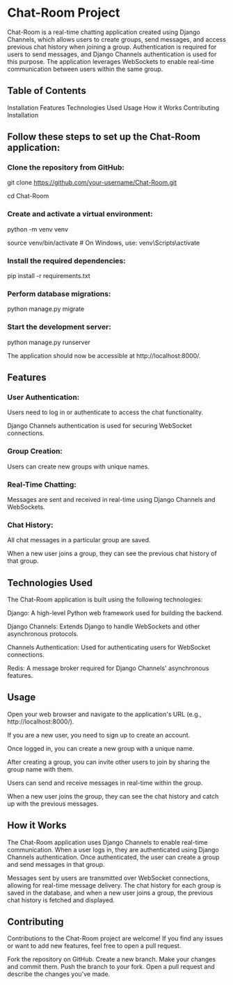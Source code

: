 # Chat-Room Project
Chat-Room is a real-time chatting application created using Django Channels, which allows users to create groups, send messages, and access previous chat history when joining a group. Authentication is required for users to send messages, and Django Channels authentication is used for this purpose. The application leverages WebSockets to enable real-time communication between users within the same group.

## Table of Contents
Installation
Features
Technologies Used
Usage
How it Works
Contributing
Installation
## Follow these steps to set up the Chat-Room application:

### Clone the repository from GitHub:

git clone https://github.com/your-username/Chat-Room.git

cd Chat-Room

### Create and activate a virtual environment:

python -m venv venv

source venv/bin/activate    # On Windows, use: venv\Scripts\activate

### Install the required dependencies:

pip install -r requirements.txt

### Perform database migrations:

python manage.py migrate
### Start the development server:
python manage.py runserver

The application should now be accessible at http://localhost:8000/.

## Features
### User Authentication:

Users need to log in or authenticate to access the chat functionality.

Django Channels authentication is used for securing WebSocket connections.

### Group Creation:

Users can create new groups with unique names.

### Real-Time Chatting:

Messages are sent and received in real-time using Django Channels and WebSockets.

### Chat History:

All chat messages in a particular group are saved.

When a new user joins a group, they can see the previous chat history of that group.

## Technologies Used

The Chat-Room application is built using the following technologies:

Django: A high-level Python web framework used for building the backend.

Django Channels: Extends Django to handle WebSockets and other asynchronous protocols.

Channels Authentication: Used for authenticating users for WebSocket connections.

Redis: A message broker required for Django Channels' asynchronous features.

## Usage
Open your web browser and navigate to the application's URL (e.g., http://localhost:8000/).

If you are a new user, you need to sign up to create an account.

Once logged in, you can create a new group with a unique name.

After creating a group, you can invite other users to join by sharing the group name with them.

Users can send and receive messages in real-time within the group.

When a new user joins the group, they can see the chat history and catch up with the previous messages.

## How it Works
The Chat-Room application uses Django Channels to enable real-time communication. When a user logs in, they are authenticated using Django Channels authentication. Once authenticated, the user can create a group and send messages in that group.

Messages sent by users are transmitted over WebSocket connections, allowing for real-time message delivery. The chat history for each group is saved in the database, and when a new user joins a group, the previous chat history is fetched and displayed.

## Contributing
Contributions to the Chat-Room project are welcome! If you find any issues or want to add new features, feel free to open a pull request.

Fork the repository on GitHub.
Create a new branch.
Make your changes and commit them.
Push the branch to your fork.
Open a pull request and describe the changes you've made.